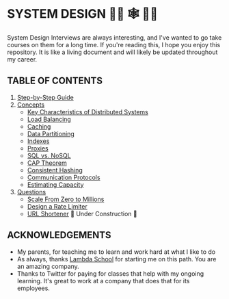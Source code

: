 # SYSTEM DESIGN 👩‍💻 🕸 👨‍💻

System Design Interviews are always interesting, and I've wanted to go take courses on them for a long time. If you're reading this, I hope you enjoy this repository. It is like a living document and will likely be updated throughout my career.

## TABLE OF CONTENTS

1. [Step-by-Step Guide](./guide.md)
2. [Concepts](./concepts/)
   - [Key Characteristics of Distributed Systems](./concepts/key-characteristics-of-distributed-systems.md)
   - [Load Balancing](./concepts/load-balancing.md)
   - [Caching](./concepts/caching.md)
   - [Data Partitioning](./concepts/data-partitioning.md)
   - [Indexes](./concepts/indexes.md)
   - [Proxies](./concepts/proxies.md)
   - [SQL vs. NoSQL](./concepts/sql-versus-nosql.md)
   - [CAP Theorem](./concepts/cap-theorem.md)
   - [Consistent Hashing](./concepts/consistent-hashing.md)
   - [Communication Protocols](./concepts/communication-protocols.md)
   - [Estimating Capacity](./concepts/estimating-capacity.md)
3. [Questions](./questions/)
   - [Scale From Zero to Millions](./questions/scale-from-zero-to-millions.md)
   - [Design a Rate Limiter](./questions/design-a-rate-limiter.md)
   - [URL Shortener](./questions/url-shortener.md) 🚧 Under Construction 🚧

## ACKNOWLEDGEMENTS

- My parents, for teaching me to learn and work hard at what I like to do
- As always, thanks [Lambda School](https://lambdaschool.com/) for starting me on this path. You are an amazing company.
- Thanks to Twitter for paying for classes that help with my ongoing learning. It's great to work at a company that does that for its employees.
